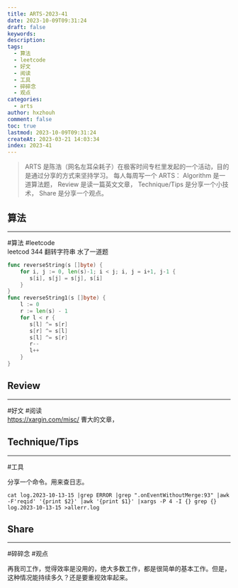 ```yaml
---
title: ARTS-2023-41
date: 2023-10-09T09:31:24
draft: false
keywords: 
description: 
tags:
  - 算法
  - leetcode
  - 好文
  - 阅读
  - 工具
  - 碎碎念
  - 观点
categories:
  - arts
author: hxzhouh
comment: false
toc: true
lastmod: 2023-10-09T09:31:24
createAt: 2023-03-21 14:03:34
index: 2023-41
---
```


>ARTS 是陈浩（网名左耳朵耗子）在极客时间专栏里发起的一个活动，目的是通过分享的方式来坚持学习。 每人每周写一个 ARTS： Algorithm 是一道算法题， Review 是读一篇英文文章， Technique/Tips 是分享一个小技术， Share 是分享一个观点。

<!-- more -->

## 算法
---
#算法 #leetcode  
leetcod 344 翻转字符串 水了一道题
```go 
func reverseString(s []byte) {  
    for i, j := 0, len(s)-1; i < j; i, j = i+1, j-1 {  
       s[i], s[j] = s[j], s[i]  
    }  
}  
func reverseString1(s []byte) {  
    l := 0  
    r := len(s) - 1  
    for l < r {  
       s[l] ^= s[r]  
       s[r] ^= s[l]  
       s[l] ^= s[r]  
       r--  
       l++  
    }  
}
```

## Review
---
#好文 #阅读  
https://xargin.com/misc/  曹大的文章，

## Technique/Tips
---
#工具  

分享一个命令。用来查日志。
```shell
cat log.2023-10-13-15 |grep ERROR |grep ".onEventWithoutMerge:93" |awk -F'reqid' '{print $2}' |awk '{print $1}' |xargs -P 4 -I {} grep {} log.2023-10-13-15 >allerr.log
```
## Share
---
#碎碎念 #观点

再我司工作，觉得效率是没用的，绝大多数工作，都是很简单的基本工作。但是，这种情况能持续多久？还是要重视效率起来。
